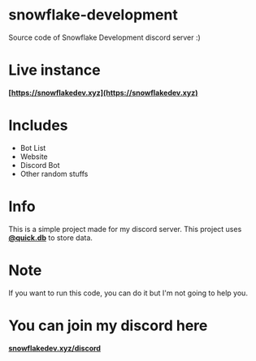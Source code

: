 # snowflake-development
Source code of Snowflake Development discord server :)

# Live instance
**[https://snowflakedev.xyz](https://snowflakedev.xyz)**

# Includes
- Bot List
- Website
- Discord Bot
- Other random stuffs

# Info
This is a simple project made for my discord server.
This project uses **[@quick.db](https://npmjs.com/package/quick.db)** to store data.

# Note
If you want to run this code, you can do it but I'm not going to help you.

# You can join my discord here
**[snowflakedev.xyz/discord](https://snowflakedev.xyz/discord)**

